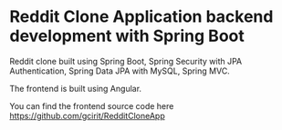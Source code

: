 # Reddit Clone Application backend development with Spring Boot 
Reddit clone built using Spring Boot, Spring Security with JPA Authentication, Spring Data JPA with MySQL, Spring MVC. 

The frontend is built using Angular. 

You can find the frontend source code here https://github.com/gcirit/RedditCloneApp
